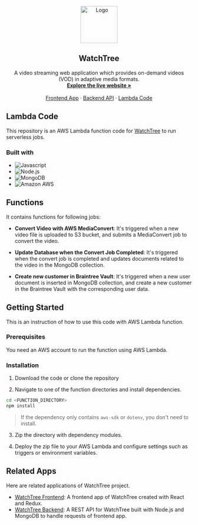 <div align="center">
  <a href="https://watchtree.net">
    <img src="https://raw.githubusercontent.com/jkkrow/watchtree-frontend/main/public/logo.svg" alt="Logo" width="100" height="100">
  </a>
  <h2 align="center">WatchTree</h2>
  <p align="center">
    A video streaming web application which provides on-demand videos (VOD) in adaptive media formats.
    <br />
    <a href="https://watchtree.net">
      <strong>Explore the live website »</strong>
    </a>
    <br />
    <br />
    <a href="https://github.com/jkkrow/watchtree-frontend">Frontend App</a>
    ·
    <a href="https://github.com/jkkrow/watchtree-backend">Backend API</a>
    ·
    <a href="https://github.com/jkkrow/watchtree-lambda">Lambda Code</a>
  </p>
</div>

## Lambda Code

This repository is an AWS Lambda function code for [WatchTree](https://watchtree.net) to run serverless jobs.

### Built with

- ![Javascript](https://img.shields.io/badge/Javascript-F7DF1E.svg?&style=for-the-badge&logo=Javascript&logoColor=black)
- ![Node.js](https://img.shields.io/badge/Node.js-339933.svg?&style=for-the-badge&logo=Node.js&logoColor=white)
- ![MongoDB](https://img.shields.io/badge/MongoDB-47A248.svg?&style=for-the-badge&logo=MongoDB&logoColor=white)
- ![Amazon AWS](https://img.shields.io/badge/AWS-232F3E.svg?&style=for-the-badge&logo=Amazon+AWS&logoColor=white)

## Functions

It contains functions for following jobs:

- **Convert Video with AWS MediaConvert**: It's triggered when a new video file is uploaded to S3 bucket, and submits a MediaConvert job to convert the video.

- **Update Database when the Convert Job Completed**: It's triggered when the convert job is completed and updates documents related to the video in the MongoDB collection.

- **Create new customer in Braintree Vault**: It's triggered when a new user document is inserted in MongoDB collection, and create a new customer in the Braintree Vault with the corresponding user data.

## Getting Started

This is an instruction of how to use this code with AWS Lambda function.

### Prerequisites

You need an AWS account to run the function using AWS Lambda.

### Installation

1. Download the code or clone the repository

2. Navigate to one of the function directories and install dependencies.

```bash
cd <FUNCTION_DIRECTORY>
npm install
```

> If the dependency only contains `aws-sdk` or `dotenv`, you don't need to install.

3. Zip the directory with dependency modules.

4. Deploy the zip file to your AWS Lambda and configure settings such as triggers or environment variables.

## Related Apps

Here are related applications of WatchTree project.

- [WatchTree Frontend](https://github.com/jkkrow/watchtree-frontend): A frontend app of WatchTree created with React and Redux.
- [WatchTree Backend](https://github.com/jkkrow/watchtree-backend): A REST API for WatchTree built with Node.js and MongoDB to handle requests of frontend app.